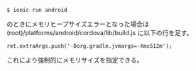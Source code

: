 
```
$ ionic run android
```

のときにメモリヒープサイズエラーとなった場合は
(root)/platforms/android/cordova/lib/build.js に以下の行を足す。

```
ret.extraArgs.push('-Dorg.gradle.jvmargs=-Xmx512m');
```

これにより強制的にメモリサイズを指定できる。
